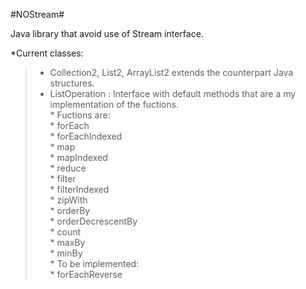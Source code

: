 #NOStream#

Java library that avoid use of Stream interface.

*Current classes: <br />
 > * Collection2, List2, ArrayList2 extends the counterpart Java structures. <br />
 > * ListOperation : Interface with default methods that are a my implementation of the fuctions. <br />
	 * Fuctions are: <br />
	   * forEach<br />
	   * forEachIndexed<br />
	   * map<br />
	   * mapIndexed<br />
	   * reduce<br />
	   * filter<br />
	   * filterIndexed<br />
	   * zipWith<br />
	   * orderBy<br />
	   * orderDecrescentBy<br />
	   * count<br />
	   * maxBy<br />
	   * minBy<br />
	 * To be implemented:<br />
	   * forEachReverse<br />
